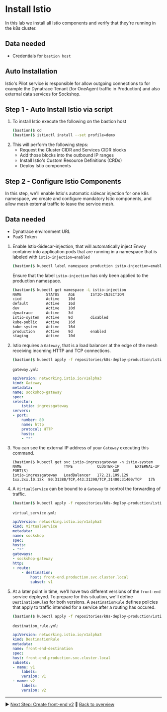 # Install Istio

In this lab we install all Istio components and verify that they're running in the k8s cluster.

## Data needed
* Credentials for `bastion host`

## Auto Installation
Istio's Pilot service is responsible for allow outgoing connections to for example the Dynatrace Tenant (for OneAgent traffic in Production) and also external data services for Sockshop.

## Step 1 - Auto Install Istio via script

1. To install Istio execute the following on the bastion host
    ```bash
    (bastion)$ cd
    (bastion)$ istioctl install --set profile=demo
    ```
1. This will perform the following steps:
    - Request the Cluster CIDR and Services CIDR blocks
    - Add those blocks into the outbound IP ranges
    - Install Istio's Custom Resource Definitions (CRDs)
    - Deploy Istio components

## Step 2 -  Configure Istio Components

In this step, we'll enable Istio's automatic sidecar injection for one k8s namespace, we create and configure mandatory Istio components, and allow mesh external traffic to leave the service mesh.

## Data needed
* Dynatrace environment URL
* PaaS Token

1. Enable Istio-Sidecar-injection, that will automatically inject Envoy container into application pods that are running in a namespace that is labeled with `istio-injection=enabled`

    ```bash
    (bastion)$ kubectl label namespace production istio-injection=enabled
    ```

    Ensure that the label `istio-injection` has only been applied to the production namespace.

    ```bash
    (bastion)$ kubectl get namespace -L istio-injection
    NAME           STATUS    AGE       ISTIO-INJECTION
    cicd           Active    10d
    default        Active    16d
    dev            Active    10d
    dynatrace      Active    3d
    istio-system   Active    9d        disabled
    kube-public    Active    16d
    kube-system    Active    16d
    production     Active    9d        enabled
    staging        Active    10d
    ```

1. Istio requires a `Gateway`, that is a load balancer at the edge of the mesh receiving incoming HTTP and TCP connections.

    ```bash
    (bastion)$ kubectl apply -f repositories/k8s-deploy-production/istio/gateway.yml
    ```

    `gateway.yml`:
    ```yaml
    apiVersion: networking.istio.io/v1alpha3
    kind: Gateway
    metadata:
    name: sockshop-gateway
    spec:
    selector:
        istio: ingressgateway
    servers:
    - port:
        number: 80
        name: http
        protocol: HTTP
        hosts:
        - "*"
    ```

1. You can see the external IP address of your `Gateway` executing this command.

    ```
    (bastion)$ kubectl get svc istio-ingressgateway -n istio-system
    NAME                   TYPE           CLUSTER-IP       EXTERNAL-IP     PORT(S)                                      AGE
    istio-ingressgateway   LoadBalancer   172.21.109.129   1xx.2xx.10.12x  80:31380/TCP,443:31390/TCP,31400:31400/TCP   17h
    ```

1. A `VirtualService` can be bound to a `Gateway` to control the forwarding of traffic.

    ```bash
    (bastion)$ kubectl apply -f repositories/k8s-deploy-production/istio/virtual_service.yml
    ```

    `virtual_service.yml`:
    ```yaml
    apiVersion: networking.istio.io/v1alpha3
    kind: VirtualService
    metadata:
    name: sockshop
    spec:
    hosts:
    - "*"
    gateways:
    - sockshop-gateway
    http:
    - route:
        - destination:
            host: front-end.production.svc.cluster.local
            subset: v1
    ```

1. At a later point in time, we'll have two different versions of the `front-end` service deployed. To prepare for this situation, we'll define `DestinationRule`s for both versions. A `DestinationRule` defines policies that apply to traffic intended for a service after a routing has occured.

    ```bash
    (bastion)$ kubectl apply -f repositories/k8s-deploy-production/istio/destination_rule.yml
    ```

    `destination_rule.yml`:
    ```yaml
    apiVersion: networking.istio.io/v1alpha3
    kind: DestinationRule
    metadata:
    name: front-end-destination
    spec:
    host: front-end.production.svc.cluster.local
    subsets:
    - name: v1
        labels:
        version: v1
    - name: v2
        labels:
        version: v2
    ```

---
:arrow_forward: [Next Step: Create front-end v2](../2_Deploy_to_production)
:arrow_up_small: [Back to overview](../)